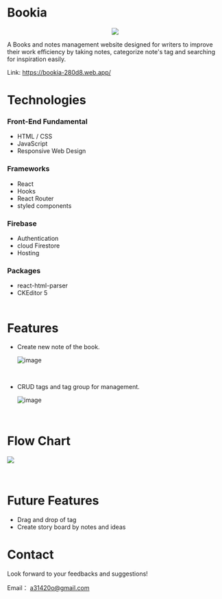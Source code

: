 # Bookia

<div align= "center">
  
  [![](https://i.imgur.com/ITo3ADh.png)](https://bookia-280d8.web.app/ "Bookia logo")
  
</div>

A Books and notes management website designed for writers to improve their work efficiency by taking notes, categorize note's tag and searching for inspiration easily.

Link: https://bookia-280d8.web.app/

# Technologies

### Front-End Fundamental

- HTML / CSS
- JavaScript
- Responsive Web Design

### Frameworks

- React
- Hooks
- React Router
- styled components

### Firebase

- Authentication
- cloud Firestore
- Hosting

### Packages

- react-html-parser
- CKEditor 5  
  <br/>

# Features


- Create new note of the book.

  ![image](https://i.imgur.com/1xNkn1N.gif)

  <br/>


- CRUD tags and tag group for management.

  ![image](https://i.imgur.com/L8qIwax.gif)

<br/>

# Flow Chart

![](https://i.imgur.com/aFTG6Z9.png)

<br/>

# Future Features

- Drag and drop of tag
- Create story board by notes and ideas

# Contact

Look forward to your feedbacks and suggestions!

Email： a31420o@gmail.com
